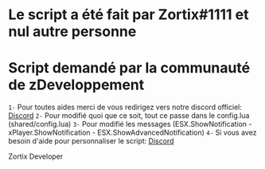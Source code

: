 # Le script a été fait par Zortix#1111 et nul autre personne

# Script demandé par la communauté de zDeveloppement

`1-` Pour toutes aides merci de vous redirigez vers notre discord officiel: [Discord](https://discord.gg/tgFHBQr3Tj)
`2-` Pour modifié quoi que ce soit, tout ce passe dans le config.lua (shared/config.lua)
`3-` Pour modifié les messages (ESX.ShowNotification - xPlayer.ShowNotification - ESX.ShowAdvancedNotification)
`4-` Si vous avez besoin d'aide pour personnaliser le script: [Discord](https://discord.com/developers)

<h class="[Discord](https://discord.gg/tgFHBQr3Tj)" id="by-zortix"> Zortix Developer </h>
